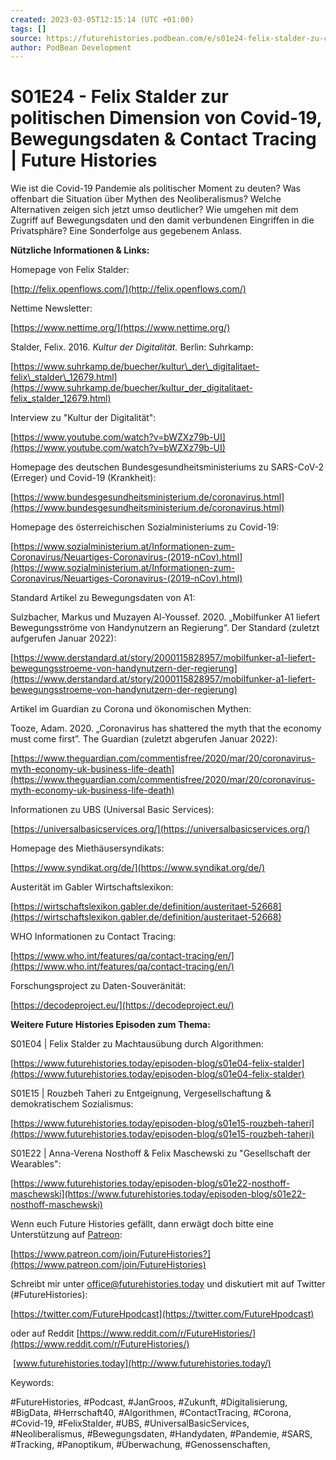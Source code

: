 ```yaml
---
created: 2023-03-05T12:15:14 (UTC +01:00)
tags: []
source: https://futurehistories.podbean.com/e/s01e24-felix-stalder-zu-covid-19/
author: PodBean Development
---
```


# S01E24 - Felix Stalder zur politischen Dimension von Covid-19, Bewegungsdaten & Contact Tracing | Future Histories

Wie ist die Covid-19 Pandemie als politischer Moment zu deuten? Was offenbart die Situation über Mythen des Neoliberalismus? Welche Alternativen zeigen sich jetzt umso deutlicher? Wie umgehen mit dem Zugriff auf Bewegungsdaten und den damit verbundenen Eingriffen in die Privatsphäre? Eine Sonderfolge aus gegebenem Anlass.

**Nützliche Informationen & Links:**

Homepage von Felix Stalder:

[http://felix.openflows.com/](http://felix.openflows.com/)

  
Nettime Newsletter:

[https://www.nettime.org/](https://www.nettime.org/)

  
Stalder, Felix. 2016. _Kultur der Digitalität._ Berlin: Suhrkamp:

[https://www.suhrkamp.de/buecher/kultur\_der\_digitalitaet-felix\_stalder\_12679.html](https://www.suhrkamp.de/buecher/kultur_der_digitalitaet-felix_stalder_12679.html)

  
Interview zu "Kultur der Digitalität":

[https://www.youtube.com/watch?v=bWZXz79b-UI](https://www.youtube.com/watch?v=bWZXz79b-UI)

  
Homepage des deutschen Bundesgesundheitsministeriums zu SARS-CoV-2 (Erreger) und Covid-19 (Krankheit):

[https://www.bundesgesundheitsministerium.de/coronavirus.html](https://www.bundesgesundheitsministerium.de/coronavirus.html)

  
Homepage des österreichischen Sozialministeriums zu Covid-19:

[https://www.sozialministerium.at/Informationen-zum-Coronavirus/Neuartiges-Coronavirus-(2019-nCov).html](https://www.sozialministerium.at/Informationen-zum-Coronavirus/Neuartiges-Coronavirus-(2019-nCov).html)

  
Standard Artikel zu Bewegungsdaten von A1:

Sulzbacher, Markus und Muzayen Al-Youssef. 2020. „Mobilfunker A1 liefert Bewegungsströme von Handynutzern an Regierung“. Der Standard (zuletzt aufgerufen Januar 2022):

[https://www.derstandard.at/story/2000115828957/mobilfunker-a1-liefert-bewegungsstroeme-von-handynutzern-der-regierung](https://www.derstandard.at/story/2000115828957/mobilfunker-a1-liefert-bewegungsstroeme-von-handynutzern-der-regierung)

  
Artikel im Guardian zu Corona und ökonomischen Mythen:

Tooze, Adam. 2020. „Coronavirus has shattered the myth that the economy must come first”. The Guardian (zuletzt abgerufen Januar 2022):

[https://www.theguardian.com/commentisfree/2020/mar/20/coronavirus-myth-economy-uk-business-life-death](https://www.theguardian.com/commentisfree/2020/mar/20/coronavirus-myth-economy-uk-business-life-death)

  
Informationen zu UBS (Universal Basic Services):

[https://universalbasicservices.org/](https://universalbasicservices.org/)

  
Homepage des Miethäusersyndikats:

[https://www.syndikat.org/de/](https://www.syndikat.org/de/)

  
Austerität im Gabler Wirtschaftslexikon:

[https://wirtschaftslexikon.gabler.de/definition/austeritaet-52668](https://wirtschaftslexikon.gabler.de/definition/austeritaet-52668)

  
WHO Informationen zu Contact Tracing:

[https://www.who.int/features/qa/contact-tracing/en/](https://www.who.int/features/qa/contact-tracing/en/)

  
Forschungsproject zu Daten-Souveränität:

[https://decodeproject.eu/](https://decodeproject.eu/)

**Weitere Future Histories Episoden zum Thema:**

S01E04 | Felix Stalder zu Machtausübung durch Algorithmen:

[https://www.futurehistories.today/episoden-blog/s01e04-felix-stalder](https://www.futurehistories.today/episoden-blog/s01e04-felix-stalder)

S01E15 | Rouzbeh Taheri zu Entgeignung, Vergesellschaftung & demokratischem Sozialismus:

[https://www.futurehistories.today/episoden-blog/s01e15-rouzbeh-taheri](https://www.futurehistories.today/episoden-blog/s01e15-rouzbeh-taheri)

S01E22 | Anna-Verena Nosthoff & Felix Maschewski zu "Gesellschaft der Wearables":

[https://www.futurehistories.today/episoden-blog/s01e22-nosthoff-maschewski](https://www.futurehistories.today/episoden-blog/s01e22-nosthoff-maschewski)

Wenn euch Future Histories gefällt, dann erwägt doch bitte eine Unterstützung auf [Patreon](https://www.patreon.com/join/FutureHistories):

[https://www.patreon.com/join/FutureHistories?](https://www.patreon.com/join/FutureHistories)

Schreibt mir unter [office@futurehistories.today](mailto:office@futurehistories.today) und diskutiert mit auf Twitter (#FutureHistories):

[https://twitter.com/FutureHpodcast](https://twitter.com/FutureHpodcast)

oder auf Reddit [https://www.reddit.com/r/FutureHistories/](https://www.reddit.com/r/FutureHistories/)

 [www.futurehistories.today](http://www.futurehistories.today/)

Keywords:

#FutureHistories, #Podcast, #JanGroos, #Zukunft, #Digitalisierung, #BigData, #Herrschaft40, #Algorithmen, #ContactTracing, #Corona, #Covid-19, #FelixStalder, #UBS, #UniversalBasicServices, #Neoliberalismus, #Bewegungsdaten, #Handydaten, #Pandemie, #SARS, #Tracking, #Panoptikum, #Überwachung, #Genossenschaften,

